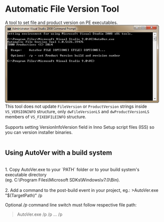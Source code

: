 # Automatic File Version Tool
A tool to set file and product version on PE executables.
![alt text](https://github.com/T800G/AutoVer/blob/master/autover.png "Automatic File Version Tool")<br/>
This tool does not update `FileVersion` or `ProductVersion` strings inside `VS_VERSIONINFO` structure, only `dwFileVersionLS` and `dwProductVersionLS` members of `VS_FIXEDFILEINFO` structure.<br/>
<br/>
Supports setting VersionInfoVersion field in Inno Setup script files (ISS) so you can version installer binaries.<br/>
<br/>
## Using AutoVer with a build system<br/>
<br/>
1. Copy AutoVer.exe to your `PATH` folder or to your build system's executable directory<br/>
(eg. C:\Program Files\Microsoft SDKs\Windows\v7.0\Bin).<br/>
<br/>
2. Add a command to the post-build event in your project, eg.:
>AutoVer.exe "$(TargetPath)" /p

Optional */p* command line switch must follow respective file path:
>AutoVer.exe <file1> /p <file2> /p  ... <fileN> /p
